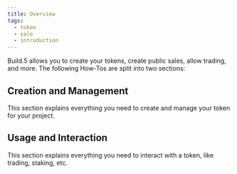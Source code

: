```yaml
---
title: Overview
tags:
  - token
  - sale
  - introduction
---
```


Build.5 allows you to create your tokens, create public sales, allow trading, and more. The following How-Tos are split into two sections:

## Creation and Management

This section explains everything you need to create and manage your token for your project.

## Usage and Interaction

This section explains everything you need to interact with a token, like trading, staking, etc.

